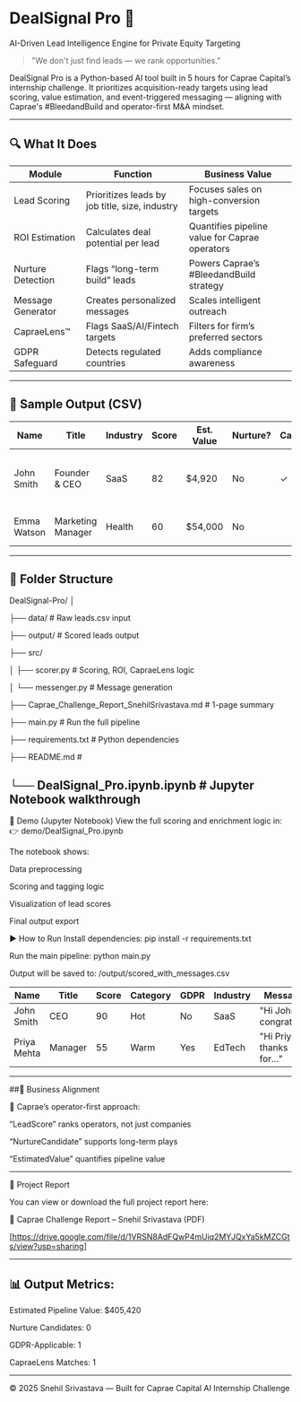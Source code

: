 # DealSignal Pro 🚀  
AI-Driven Lead Intelligence Engine for Private Equity Targeting

> "We don't just find leads — we rank opportunities."  

DealSignal Pro is a Python-based AI tool built in 5 hours for Caprae Capital’s internship challenge. It prioritizes acquisition-ready targets using lead scoring, value estimation, and event-triggered messaging — aligning with Caprae's #BleedandBuild and operator-first M&A mindset.

---

## 🔍 What It Does

| Module              | Function                                        | Business Value                                  |
|---------------------|-------------------------------------------------|--------------------------------------------------|
| Lead Scoring        | Prioritizes leads by job title, size, industry  | Focuses sales on high-conversion targets         |
| ROI Estimation      | Calculates deal potential per lead              | Quantifies pipeline value for Caprae operators   |
| Nurture Detection   | Flags “long-term build” leads                   | Powers Caprae’s #BleedandBuild strategy          |
| Message Generator   | Creates personalized messages                   | Scales intelligent outreach                      |
| CapraeLens™         | Flags SaaS/AI/Fintech targets                   | Filters for firm’s preferred sectors             |
| GDPR Safeguard      | Detects regulated countries                     | Adds compliance awareness                        |

---

## 💼 Sample Output (CSV)

| Name         | Title             | Industry | Score | Est. Value | Nurture? | CapraeLens | Message Preview                        |
|--------------|-------------------|----------|-------|------------|----------|------------|----------------------------------------|
| John Smith   | Founder & CEO     | SaaS     | 82    | $4,920     | No       | ✓          | “Hi John, I noticed your growth in…”   |
| Emma Watson  | Marketing Manager | Health   | 60    | $54,000    | No       |            | “Hi Emma, I’d love to connect…”        |

---

## 📁 Folder Structure

DealSignal-Pro/
│

├── data/ # Raw leads.csv input

├── output/ # Scored leads output

├── src/

│ ├── scorer.py # Scoring, ROI, CapraeLens logic

│ └── messenger.py # Message generation

├── Caprae_Challenge_Report_SnehilSrivastava.md  # 1-page summary

├── main.py # Run the full pipeline

├── requirements.txt # Python dependencies

├── README.md # 

└── DealSignal_Pro.ipynb.ipynb     # Jupyter Notebook walkthrough
---

📓 Demo (Jupyter Notebook)
View the full scoring and enrichment logic in:
👉 demo/DealSignal_Pro.ipynb

The notebook shows:

Data preprocessing

Scoring and tagging logic

Visualization of lead scores

Final output export

▶️ How to Run
Install dependencies:
pip install -r requirements.txt

Run the main pipeline:
python main.py

Output will be saved to:
/output/scored_with_messages.csv



| Name        | Title   | Score | Category | GDPR | Industry | Message                   |
| ----------- | ------- | ----- | -------- | ---- | -------- | ------------------------- |
| John Smith  | CEO     | 90    | Hot      | No   | SaaS     | "Hi John, congrats..."    |
| Priya Mehta | Manager | 55    | Warm     | Yes  | EdTech   | "Hi Priya, thanks for..." |



---

##🧠 Business Alignment

🎯 Caprae’s operator-first approach:

“LeadScore” ranks operators, not just companies

“NurtureCandidate” supports long-term plays

“EstimatedValue” quantifies pipeline value

---

📄 Project Report

You can view or download the full project report here:

📘 Caprae Challenge Report – Snehil Srivastava (PDF)

[https://drive.google.com/file/d/1VRSN8AdFQwP4mUiq2MYJQxYa5kMZCGts/view?usp=sharing]

---

## 📊 Output Metrics:


Estimated Pipeline Value: $405,420

Nurture Candidates: 0

GDPR-Applicable: 1

CapraeLens Matches: 1

---
© 2025 Snehil Srivastava — Built for Caprae Capital AI Internship Challenge

